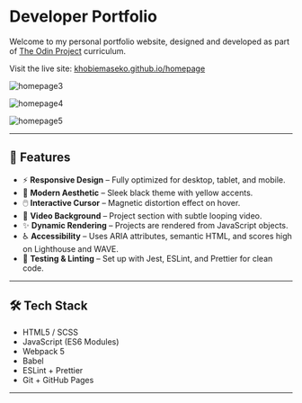 # Developer Portfolio

Welcome to my personal portfolio website, designed and developed as part of [The Odin Project](https://www.theodinproject.com/) curriculum. 

Visit the live site: [khobiemaseko.github.io/homepage](https://khobiemaseko.github.io/homepage)

![homepage3](https://github.com/user-attachments/assets/b8739269-434d-4e6a-b9e7-8c4e445a8ce1)

![homepage4](https://github.com/user-attachments/assets/39dcca85-c80e-4306-a4d7-c27b76cd4629)

![homepage5](https://github.com/user-attachments/assets/d628c2c5-9a9c-4061-a8c1-031072a84716)


---

## 🚀 Features

- ⚡ **Responsive Design** – Fully optimized for desktop, tablet, and mobile.
- 🎨 **Modern Aesthetic** – Sleek black theme with yellow accents.
- 🖱️ **Interactive Cursor** – Magnetic distortion effect on hover.
- 🎥 **Video Background** – Project section with subtle looping video.
- ✨ **Dynamic Rendering** – Projects are rendered from JavaScript objects.
- ♿ **Accessibility** – Uses ARIA attributes, semantic HTML, and scores high on Lighthouse and WAVE.
- 🧪 **Testing & Linting** – Set up with Jest, ESLint, and Prettier for clean code.

---

## 🛠️ Tech Stack

- HTML5 / SCSS
- JavaScript (ES6 Modules)
- Webpack 5
- Babel
- ESLint + Prettier
- Git + GitHub Pages

---
